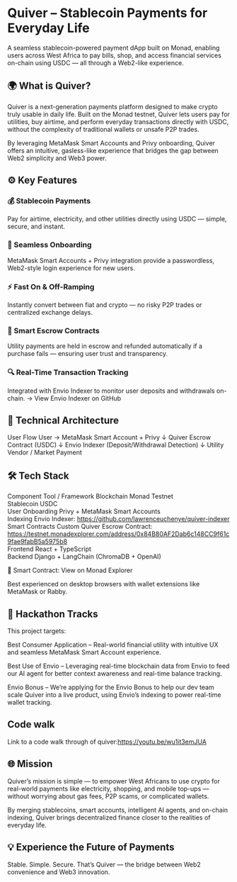 # Quiver – Stablecoin Payments for Everyday Life

A seamless stablecoin-powered payment dApp built on Monad, enabling users across West Africa to pay bills, shop, and access financial services on-chain using USDC — all through a Web2-like experience.

## 🌍 What is Quiver?

Quiver is a next-generation payments platform designed to make crypto truly usable in daily life.
Built on the Monad testnet, Quiver lets users pay for utilities, buy airtime, and perform everyday transactions directly with USDC, without the complexity of traditional wallets or unsafe P2P trades.

By leveraging MetaMask Smart Accounts and Privy onboarding, Quiver offers an intuitive, gasless-like experience that bridges the gap between Web2 simplicity and Web3 power.

## ⚙️ Key Features

### 💰 Stablecoin Payments

Pay for airtime, electricity, and other utilities directly using USDC — simple, secure, and instant.

### 🔐 Seamless Onboarding

MetaMask Smart Accounts + Privy integration provide a passwordless, Web2-style login experience for new users.

### ⚡ Fast On & Off-Ramping

Instantly convert between fiat and crypto — no risky P2P trades or centralized exchange delays.

### 🧠 Smart Escrow Contracts

Utility payments are held in escrow and refunded automatically if a purchase fails — ensuring user trust and transparency.

### 🔍 Real-Time Transaction Tracking

Integrated with Envio Indexer to monitor user deposits and withdrawals on-chain.
→ View Envio Indexer on GitHub

## 🧩 Technical Architecture

User Flow
User → MetaMask Smart Account + Privy
↓
Quiver Escrow Contract (USDC)
↓
Envio Indexer (Deposit/Withdrawal Detection)
↓
Utility Vendor / Market Payment

## 🛠️ Tech Stack

Component Tool / Framework
Blockchain Monad Testnet  
Stablecoin USDC  
User Onboarding Privy + MetaMask Smart Accounts  
Indexing Envio Indexer: https://github.com/lawrenceuchenye/quiver-indexer  
Smart Contracts Custom Quiver Escrow Contract: https://testnet.monadexplorer.com/address/0x84B80AF2Dab6c148CC9f61c9fae9fabB5a5975b8  
Frontend React + TypeScript  
Backend Django + LangChain (ChromaDB + OpenAI)

🔗 Smart Contract: View on Monad Explorer

Best experienced on desktop browsers with wallet extensions like MetaMask or Rabby.

## 🎯 Hackathon Tracks

This project targets:

Best Consumer Application – Real-world financial utility with intuitive UX and seamless MetaMask Smart Account experience.

Best Use of Envio – Leveraging real-time blockchain data from Envio to feed our AI agent for better context awareness and real-time balance tracking.

Envio Bonus – We’re applying for the Envio Bonus to help our dev team scale Quiver into a live product, using Envio’s indexing to power real-time wallet tracking.

## Code walk

Link to a code walk through of quiver:https://youtu.be/wu1it3emJUA

## 🌐 Mission

Quiver’s mission is simple —
to empower West Africans to use crypto for real-world payments like electricity, shopping, and mobile top-ups — without worrying about gas fees, P2P scams, or complicated wallets.

By merging stablecoins, smart accounts, intelligent AI agents, and on-chain indexing, Quiver brings decentralized finance closer to the realities of everyday life.

## 💡 Experience the Future of Payments

Stable. Simple. Secure.
That’s Quiver — the bridge between Web2 convenience and Web3 innovation.
